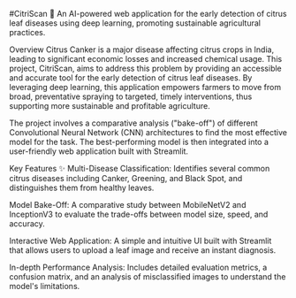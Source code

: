 #CitriScan 🌿
An AI-powered web application for the early detection of citrus leaf diseases using deep learning, promoting sustainable agricultural practices.

Overview
Citrus Canker is a major disease affecting citrus crops in India, leading to significant economic losses and increased chemical usage. This project, CitriScan, aims to address this problem by providing an accessible and accurate tool for the early detection of citrus leaf diseases. By leveraging deep learning, this application empowers farmers to move from broad, preventative spraying to targeted, timely interventions, thus supporting more sustainable and profitable agriculture.

The project involves a comparative analysis ("bake-off") of different Convolutional Neural Network (CNN) architectures to find the most effective model for the task. The best-performing model is then integrated into a user-friendly web application built with Streamlit.

Key Features ✨
Multi-Disease Classification: Identifies several common citrus diseases including Canker, Greening, and Black Spot, and distinguishes them from healthy leaves.

Model Bake-Off: A comparative study between MobileNetV2 and InceptionV3 to evaluate the trade-offs between model size, speed, and accuracy.

Interactive Web Application: A simple and intuitive UI built with Streamlit that allows users to upload a leaf image and receive an instant diagnosis.

In-depth Performance Analysis: Includes detailed evaluation metrics, a confusion matrix, and an analysis of misclassified images to understand the model's limitations.
